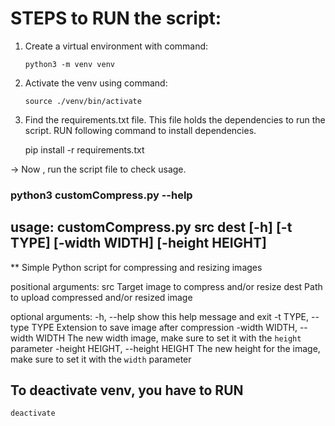 
# STEPS to RUN the script:

1. Create a virtual environment with command:
    ```
    python3 -m venv venv     
    ```
1. Activate the venv using command:
    ```
    source ./venv/bin/activate    
    ```
1. Find the requirements.txt file. This file holds the dependencies to run the script. RUN following command to install  dependencies.

    pip install -r requirements.txt   

-> Now , run the script file to check usage.
###    python3 customCompress.py --help


## usage: customCompress.py  src dest [-h] [-t TYPE] [-width WIDTH] [-height HEIGHT]
                        

** Simple Python script for compressing and resizing images

positional arguments:
  src                   Target image to compress and/or resize
  dest                  Path to upload compressed and/or resized image

optional arguments:
  -h, --help            show this help message and exit
  -t TYPE, --type TYPE  Extension to save image after compression
  -width WIDTH, --width WIDTH
            The new width image, make sure to set it with the
            `height` parameter
  -height HEIGHT, --height HEIGHT
            The new height for the image, make sure to set it with
            the `width` parameter



## To deactivate venv, you have to RUN
    deactivate
